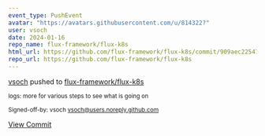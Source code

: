 ```yaml
---
event_type: PushEvent
avatar: "https://avatars.githubusercontent.com/u/814322?"
user: vsoch
date: 2024-01-16
repo_name: flux-framework/flux-k8s
html_url: https://github.com/flux-framework/flux-k8s/commit/909aec2254736111265f44cafad73eb6c7f68631
repo_url: https://github.com/flux-framework/flux-k8s
---
```


<a href='https://github.com/vsoch' target='_blank'>vsoch</a> pushed to <a href='https://github.com/flux-framework/flux-k8s' target='_blank'>flux-framework/flux-k8s</a>

<small>logs: more for various steps to see what is going on

Signed-off-by: vsoch <vsoch@users.noreply.github.com></small>

<a href='https://github.com/flux-framework/flux-k8s/commit/909aec2254736111265f44cafad73eb6c7f68631' target='_blank'>View Commit</a>